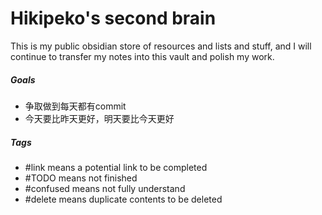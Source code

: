 # Hikipeko's second brain

This is my public obsidian store of resources and lists and stuff, and I will continue to transfer my notes into this vault and polish my work.

##### Goals

* 争取做到每天都有commit
* 今天要比昨天更好，明天要比今天更好

##### Tags

* #link means a potential link to be completed
* #TODO means not finished
* #confused means not fully understand
* #delete means duplicate contents to be deleted
